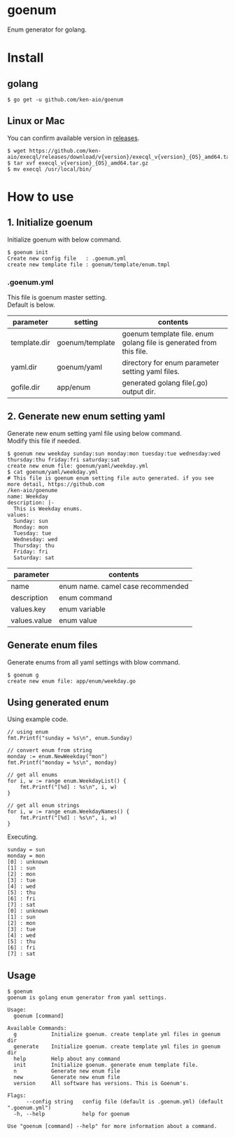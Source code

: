 # goenum
Enum generator for golang.  

# Install
## golang
```
$ go get -u github.com/ken-aio/goenum
```

## Linux or Mac
You can confirm available version in [releases](https://github.com/ken-aio/execql/releases).  
```
$ wget https://github.com/ken-aio/execql/releases/download/v{version}/execql_v{version}_{OS}_amd64.tar.gz
$ tar xvf execql_v{version}_{OS}_amd64.tar.gz
$ mv execql /usr/local/bin/
```

# How to use
## 1. Initialize goenum
Initialize goenum with below command.  
```
$ goenum init
Create new config file   : .goenum.yml
create new template file : goenum/template/enum.tmpl
```

### .goenum.yml
This file is goenum master setting.  
Default is below.  

| parameter    | setting         | contents                                                            |
|--------------|-----------------|---------------------------------------------------------------------|
| template.dir | goenum/template | goenum template file. enum golang file is generated from this file. |
| yaml.dir     | goenum/yaml     | directory for enum parameter setting yaml files.                    |
| gofile.dir   | app/enum        | generated golang file(.go) output dir.                              |

## 2. Generate new enum setting yaml
Generate new enum setting yaml file using below command.  
Modify this file if needed.  
```
$ goenum new weekday sunday:sun monday:mon tuesday:tue wednesday:wed thursday:thu friday:fri saturday:sat
create new enum file: goenum/yaml/weekday.yml
$ cat goenum/yaml/weekday.yml
# This file is goenum enum setting file auto generated. if you see more detail, https://github.com
/ken-aio/goenume
name: Weekday
description: |-
  This is Weekday enums.
values:
  Sunday: sun
  Monday: mon
  Tuesday: tue
  Wednesday: wed
  Thursday: thu
  Friday: fri
  Saturday: sat
```

| parameter    | contents                          |
|--------------|-----------------------------------|
| name         | enum name. camel case recommended |
| description  | enum command                      |
| values.key   | enum variable                     |
| values.value | enum value                        |

## Generate enum files
Generate enums from all yaml settings with blow command.  
```
$ goenum g
create new enum file: app/enum/weekday.go
```

## Using generated enum
Using example code.
```
// using enum
fmt.Printf("sunday = %s\n", enum.Sunday)

// convert enum from string
monday := enum.NewWeekday("mon")
fmt.Printf("monday = %s\n", monday)

// get all enums
for i, w := range enum.WeekdayList() {
	fmt.Printf("[%d] : %s\n", i, w)
}

// get all enum strings
for i, w := range enum.WeekdayNames() {
	fmt.Printf("[%d] : %s\n", i, w)
}
```
Executing.
```
sunday = sun
monday = mon
[0] : unknown
[1] : sun
[2] : mon
[3] : tue
[4] : wed
[5] : thu
[6] : fri
[7] : sat
[0] : unknown
[1] : sun
[2] : mon
[3] : tue
[4] : wed
[5] : thu
[6] : fri
[7] : sat
```

## Usage
```
$ goenum
goenum is golang enum generator from yaml settings.

Usage:
  goenum [command]

Available Commands:
  g           Initialize goenum. create template yml files in goenum dir
  generate    Initialize goenum. create template yml files in goenum dir
  help        Help about any command
  init        Initialize goenum. generate enum template file.
  n           Generate new enum file
  new         Generate new enum file
  version     All software has versions. This is Goenum's.

Flags:
      --config string   config file (default is .goenum.yml) (default ".goenum.yml")
  -h, --help            help for goenum

Use "goenum [command] --help" for more information about a command.
```
